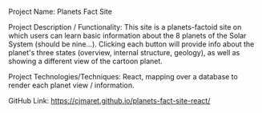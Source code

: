 Project Name: Planets Fact Site

Project Description / Functionality: This site is a planets-factoid site on which users can learn basic information about the 8 planets of the Solar System (should be nine...). Clicking each button will provide info about the planet's three states (overview, internal structure, geology), as well as showing a different view of the cartoon planet. 

Project Technologies/Techniques: React, mapping over a database to render each planet view / information.

GitHub Link: https://cjmaret.github.io/planets-fact-site-react/